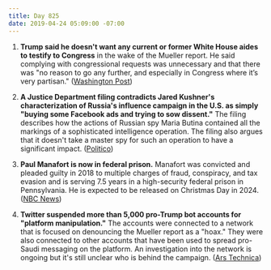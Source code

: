 ```yaml
---
title: Day 825
date: 2019-04-24 05:09:00 -07:00
---
```


1. **Trump said he doesn't want any current or former White House aides to testify to Congress** in the wake of the Mueller report. He said complying with congressional requests was unnecessary and that there was "no reason to go any further, and especially in Congress where it’s very partisan." ([Washington Post](https://www.washingtonpost.com/politics/trump-says-he-is-opposed-to-white-house-aides-testifying-to-congress-deepening-power-struggle-with-hill/2019/04/23/0c7bd8dc-65e0-11e9-8985-4cf30147bdca_story.html?noredirect=on))

2. **A Justice Department filing contradicts Jared Kushner's characterization of Russia's influence campaign in the U.S. as simply "buying some Facebook ads and trying to sow dissent."** The filing describes how the actions of Russian spy Maria Butina contained all the markings of a sophisticated intelligence operation. The filing also argues that it doesn't take a master spy for such an operation to have a significant impact. ([Politico](https://www.politico.com/story/2019/04/23/jared-kushner-fbi-butina-1288769))

3. **Paul Manafort is now in federal prison.** Manafort was convicted and pleaded guilty in 2018 to multiple charges of fraud, conspiracy, and tax evasion and is serving 7.5 years in a high-security federal prison in Pennsylvania. He is expected to be released on Christmas Day in 2024. ([NBC News](https://www.nbcnews.com/politics/justice-department/former-trump-campaign-chair-paul-manafort-now-federal-prison-n997511))

4. **Twitter suspended more than 5,000 pro-Trump bot accounts for "platform manipulation."** The accounts were connected to a network that is focused on denouncing the Mueller report as a "hoax." They were also connected to other accounts that have been used to spread pro-Saudi messaging on the platform. An investigation into the network is ongoing but it's still unclear who is behind the campaign. ([Ars Technica](https://arstechnica.com/information-technology/2019/04/twitter-shuts-down-network-of-5000-possibly-saudi-pro-trump-bots/)) 